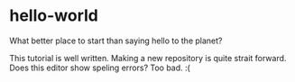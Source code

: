 # hello-world
What better place to start than saying hello to the planet?

This tutorial is well written. Making a new repository is quite strait forward. 
Does this editor show speling errors? Too bad. :(
